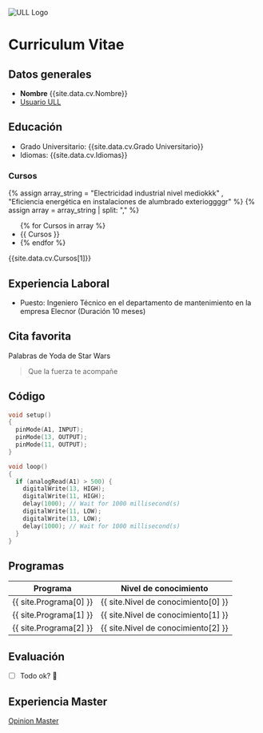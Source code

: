 ![ULL Logo](https://www.ull.es/portal/noticias/wp-content/uploads/sites/13/2018/04/ull-nuevo-logo.jpg)

# Curriculum Vitae
## Datos generales
* **Nombre** {{site.data.cv.Nombre}}
* [Usuario ULL](https://campusdoctoradoyposgrado.ull.es/user/profile.php?id=34035)

## Educación
* Grado Universitario: {{site.data.cv.Grado Universitario}}
* Idiomas: {{site.data.cv.Idiomas}}

### Cursos
{% assign array_string = "Electricidad industrial nivel mediokkk" , "Eficiencia energética en instalaciones de alumbrado exterioggggr" %} 
{% assign array = array_string | split: "," %}
<ul>
  {% for Cursos in array %}
    <li>{{ Cursos }}<li>
  {% endfor %}
</ul>
{{site.data.cv.Cursos[1]}}

## Experiencia Laboral
* Puesto: Ingeniero Técnico en el departamento de mantenimiento en la empresa Elecnor (Duración 10 meses)

## Cita favorita
Palabras de Yoda de Star Wars
> Que la fuerza te acompañe

## Código 
``` C++
void setup()
{
  pinMode(A1, INPUT);
  pinMode(13, OUTPUT);
  pinMode(11, OUTPUT);
}

void loop()
{
  if (analogRead(A1) > 500) {
    digitalWrite(13, HIGH);
    digitalWrite(11, HIGH);
    delay(1000); // Wait for 1000 millisecond(s)
    digitalWrite(11, LOW);
    digitalWrite(13, LOW);
    delay(1000); // Wait for 1000 millisecond(s)
  }
}
```
## Programas
<!-- if site.Programa = "Programa" -->
<!-- if site.Programa = "Nivel de conocimiento" -->
|Programa|Nivel de conocimiento|
|--------|--------|
|{{ site.Programa[0] }}|{{ site.Nivel de conocimiento[0] }}|
|{{ site.Programa[1] }}|{{ site.Nivel de conocimiento[1] }}|
|{{ site.Programa[2] }}|{{ site.Nivel de conocimiento[2] }}|

## Evaluación
- [ ] Todo ok? :call_me_hand:

## Experiencia Master
[Opinion Master](https://github.com/ULL-MFP-AET-2021/p02-t0-aprender-markdown-sergiogonzalezamaro/blob/main/master.md)

